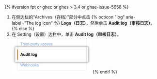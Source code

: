 {% ifversion fpt or ghec or ghes > 3.4 or ghae-issue-5658 %}
1. 在侧边栏的“Archives（存档）”部分中点击
{% octicon "log" aria-label="The log icon" %} **Logs（日志）**，然后单击 **Audit log（审核日志）**。
{% else  %}
1. 在 Setting（设置）边栏中，单击 **Audit log（审核日志）**。 ![边栏中的组织审核日志设置](/assets/images/help/organizations/org-settings-audit-log.png)
{% endif %}
